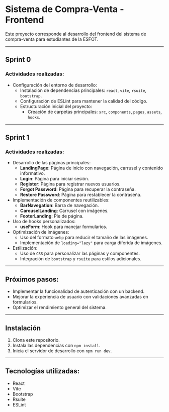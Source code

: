 # Sistema de Compra-Venta - Frontend

Este proyecto corresponde al desarrollo del frontend del sistema de compra-venta para estudiantes de la ESFOT.

---

## Sprint 0
### Actividades realizadas:
- Configuración del entorno de desarrollo:
  - Instalación de dependencias principales: `react`, `vite`, `rsuite`, `bootstrap`.
  - Configuración de ESLint para mantener la calidad del código.
  - Estructuración inicial del proyecto:
    - Creación de carpetas principales: `src`, `components`, `pages`, `assets`, `hooks`.

---

## Sprint 1
### Actividades realizadas:
- Desarrollo de las páginas principales:
  - **LandingPage**: Página de inicio con navegación, carrusel y contenido informativo.
  - **Login**: Página para iniciar sesión.
  - **Register**: Página para registrar nuevos usuarios.
  - **Forgot Password**: Página para recuperar la contraseña.
  - **Restore Password**: Página para restablecer la contraseña.
- Implementación de componentes reutilizables:
  - **BarNavegation**: Barra de navegación.
  - **CarouselLanding**: Carrusel con imágenes.
  - **FooterLanding**: Pie de página.
- Uso de hooks personalizados:
  - **useForm**: Hook para manejar formularios.
- Optimización de imágenes:
  - Uso del formato `webp` para reducir el tamaño de las imágenes.
  - Implementación de `loading="lazy"` para carga diferida de imágenes.
- Estilización:
  - Uso de `CSS` para personalizar las páginas y componentes.
  - Integración de `bootstrap` y `rsuite` para estilos adicionales.

---

## Próximos pasos:
- Implementar la funcionalidad de autenticación con un backend.
- Mejorar la experiencia de usuario con validaciones avanzadas en formularios.
- Optimizar el rendimiento general del sistema.

---

## Instalación
1. Clona este repositorio.
2. Instala las dependencias con `npm install`.
3. Inicia el servidor de desarrollo con `npm run dev`.

---

## Tecnologías utilizadas:
- React
- Vite
- Bootstrap
- Rsuite
- ESLint

